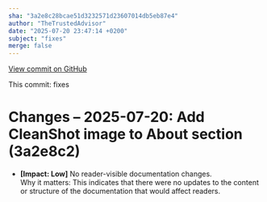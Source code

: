 ```yaml
---
sha: "3a2e8c28bcae51d3232571d23607014db5eb87e4"
author: "TheTrustedAdvisor"
date: "2025-07-20 23:47:14 +0200"
subject: "fixes"
merge: false
---
```


[View commit on GitHub](https://github.com/TheTrustedAdvisor/FabricAdoptionFramework/commit/3a2e8c28bcae51d3232571d23607014db5eb87e4)

This commit: fixes

# Changes – 2025-07-20: Add CleanShot image to About section (3a2e8c2)

- **[Impact: Low]** No reader-visible documentation changes.  
Why it matters: This indicates that there were no updates to the content or structure of the documentation that would affect readers.
